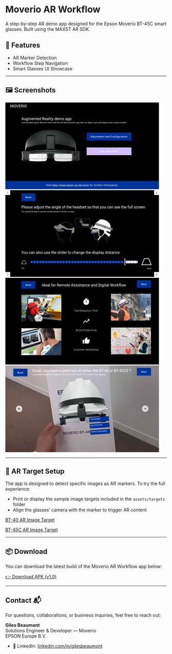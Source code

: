 # Moverio AR Workflow

A step-by-step AR demo app designed for the Epson Moverio BT-45C smart glasses. Built using the MAXST AR SDK.

## 🚀 Features

- AR Marker Detection
- Workflow Step Navigation
- Smart Glasses UI Showcase

---

## 🖼️ Screenshots

![Home Screenshot](images/home_small.png)
![Display Distance Screenshot](images/display_distance.png)
![Remote Assistance Screenshot](images/benefits_remote_assistance.png)
![AR Helmet Screenshot](images/ar_helmet.png)

---

## 🎯 AR Target Setup

The app is designed to detect specific images as AR markers. To try the full experience:

- Print or display the sample image targets included in the `assets/targets` folder
- Align the glasses’ camera with the marker to trigger AR content

[BT-40 AR Image Target](images/bt40_image_tracker.jpg)

[BT-45C AR Image Target](images/bt45c_image_tracker.jpg)

---

## 📦 Download

You can download the latest build of the Moverio AR Workflow app below:

[👉 Download APK (v1.0)](https://drive.google.com/file/d/1Zi_XPIVU_ZX56I-iCgiZRqn7E81mnKfb)

---

## Contact 📬

For questions, collaborations, or business inquiries, feel free to reach out:

**Giles Beaumont**  
Solutions Engineer & Developer — Moverio  
EPSON Europe B.V.

- 💼 LinkedIn: [linkedin.com/in/gilesbeaumont](https://www.linkedin.com/in/gilesbeaumont)
